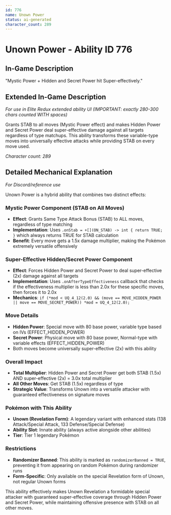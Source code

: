 ```yaml
---
id: 776
name: Unown Power
status: ai-generated
character_count: 289
---
```


# Unown Power - Ability ID 776

## In-Game Description
"Mystic Power + Hidden and Secret Power hit Super-effectively."

## Extended In-Game Description
*For use in Elite Redux extended ability UI (IMPORTANT: exactly 280-300 chars counted WITH spaces)*

Grants STAB to all moves (Mystic Power effect) and makes Hidden Power and Secret Power deal super-effective damage against all targets regardless of type matchups. This ability transforms these variable-type moves into universally effective attacks while providing STAB on every move used.

*Character count: 289*

## Detailed Mechanical Explanation
*For Discord/reference use*

Unown Power is a hybrid ability that combines two distinct effects:

### Mystic Power Component (STAB on All Moves)
- **Effect**: Grants Same Type Attack Bonus (STAB) to ALL moves, regardless of type matching
- **Implementation**: Uses `.onStab = +[](ON_STAB) -> int { return TRUE; }` which always returns TRUE for STAB calculation
- **Benefit**: Every move gets a 1.5x damage multiplier, making the Pokémon extremely versatile offensively

### Super-Effective Hidden/Secret Power Component
- **Effect**: Forces Hidden Power and Secret Power to deal super-effective (2x) damage against all targets
- **Implementation**: Uses `.onAfterTypeEffectiveness` callback that checks if the effectiveness multiplier is less than 2.0x for these specific moves, then forces it to 2.0x
- **Mechanics**: `if (*mod < UQ_4_12(2.0) && (move == MOVE_HIDDEN_POWER || move == MOVE_SECRET_POWER)) *mod = UQ_4_12(2.0);`

### Move Details
- **Hidden Power**: Special move with 80 base power, variable type based on IVs (EFFECT_HIDDEN_POWER)
- **Secret Power**: Physical move with 80 base power, Normal-type with variable effects (EFFECT_HIDDEN_POWER)
- Both moves become universally super-effective (2x) with this ability

### Overall Impact
- **Total Multiplier**: Hidden Power and Secret Power get both STAB (1.5x) AND super-effective (2x) = 3.0x total multiplier
- **All Other Moves**: Get STAB (1.5x) regardless of type
- **Strategic Value**: Transforms Unown into a versatile attacker with guaranteed effectiveness on signature moves

### Pokémon with This Ability
- **Unown (Revelation Form)**: A legendary variant with enhanced stats (138 Attack/Special Attack, 133 Defense/Special Defense)
- **Ability Slot**: Innate ability (always active alongside other abilities)
- **Tier**: Tier 1 legendary Pokémon

### Restrictions
- **Randomizer Banned**: This ability is marked as `randomizerBanned = TRUE`, preventing it from appearing on random Pokémon during randomizer runs
- **Form-Specific**: Only available on the special Revelation form of Unown, not regular Unown forms

This ability effectively makes Unown Revelation a formidable special attacker with guaranteed super-effective coverage through Hidden Power and Secret Power, while maintaining offensive presence with STAB on all other moves.